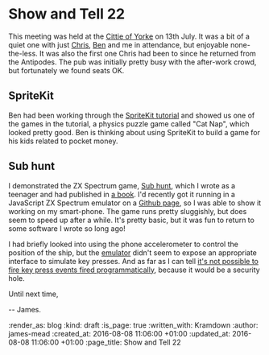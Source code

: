 Show and Tell 22
================

This meeting was held at the [Cittie of Yorke][] on 13th July. It was a bit of a quiet one with just [Chris][], [Ben][] and me in attendance, but enjoyable none-the-less. It was also the first one Chris had been to since he returned from the Antipodes. The pub was initially pretty busy with the after-work crowd, but fortunately we found seats OK.

## SpriteKit

Ben had been working through the [SpriteKit tutorial][] and showed us one of the games in the tutorial, a physics puzzle game called "Cat Nap", which looked pretty good. Ben is thinking about using SpriteKit to build a game for his kids related to pocket money.

## Sub hunt

I demonstrated the ZX Spectrum game, [Sub hunt][github-sub-hunt], which I wrote as a teenager and had published in [a book][15-graphic-games-for-the-spectrum]. I'd recently got it running in a JavaScript ZX Spectrum emulator on a [Github page][sub-hunt-game], so I was able to show it working on my smart-phone. The game runs pretty sluggishly, but does seem to speed up after a while. It's pretty basic, but it was fun to return to some software I wrote so long ago!

I had briefly looked into using the phone accelerometer to control the position of the ship, but the [emulator][jsspeccy2] didn't seem to expose an appropriate interface to simulate key presses. And as far as I can tell [it's not possible to fire key press events fired programmatically][fire-key-press-events-programmtically], because it would be a security hole.

Until next time,

-- James.

[Cittie of Yorke]: https://en.wikipedia.org/wiki/Cittie_of_Yorke
[Chris]: /chris-roos
[Ben]: https://twitter.com/beng
[SpriteKit tutorial]: https://www.raywenderlich.com/42699/spritekit-tutorial-for-beginners
[github-sub-hunt]: https://github.com/floehopper/sub-hunt
[15-graphic-games-for-the-spectrum]: http://www.worldofspectrum.org/infoseekid.cgi?id=2000461
[sub-hunt-game]: https://floehopper.github.io/sub-hunt/
[jsspeccy2]: https://github.com/gasman/jsspeccy2
[fire-key-press-events-programmtically]: http://stackoverflow.com/questions/8668192/programmatically-triggering-ctrls/19882728#19882728

:render_as: blog
:kind: draft
:is_page: true
:written_with: Kramdown
:author: james-mead
:created_at: 2016-08-08 11:06:00 +01:00
:updated_at: 2016-08-08 11:06:00 +01:00
:page_title: Show and Tell 22
